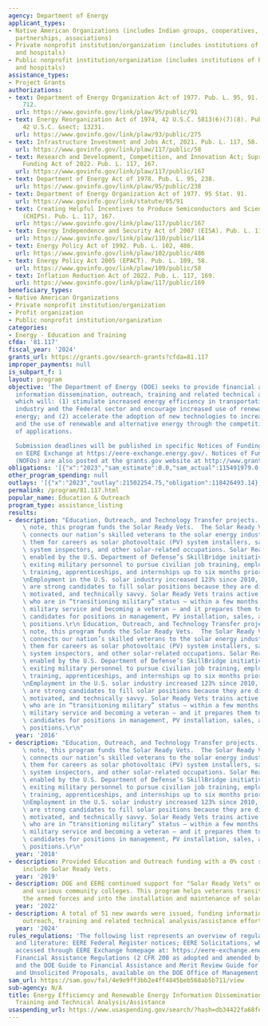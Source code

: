 ```yaml
---
agency: Department of Energy
applicant_types:
- Native American Organizations (includes Indian groups, cooperatives, corporations,
  partnerships, associations)
- Private nonprofit institution/organization (includes institutions of higher education
  and hospitals)
- Public nonprofit institution/organization (includes institutions of higher education
  and hospitals)
assistance_types:
- Project Grants
authorizations:
- text: Department of Energy Organization Act of 1977. Pub. L. 95, 91. 42 U.S.C. &sect;
    712.
  url: https://www.govinfo.gov/link/plaw/95/public/91
- text: Energy Reorganization Act of 1974, 42 U.S.C. 5813(6)(7)(8). Pub. L. 93, 275.
    42 U.S.C. &sect; 13231.
  url: https://www.govinfo.gov/link/plaw/93/public/275
- text: Infrastructure Investment and Jobs Act, 2021. Pub. L. 117, 58.
  url: https://www.govinfo.gov/link/plaw/117/public/58
- text: Research and Development, Competition, and Innovation Act; Supreme Court Security
    Funding Act of 2022. Pub. L. 117, 167.
  url: https://www.govinfo.gov/link/plaw/117/public/167
- text: Department of Energy Act of 1978. Pub. L. 95, 238.
  url: https://www.govinfo.gov/link/plaw/95/public/238
- text: Department of Energy Organization Act of 1977. 95 Stat. 91.
  url: https://www.govinfo.gov/link/statute/95/91
- text: Creating Helpful Incentives to Produce Semiconductors and Science Act of 2022
    (CHIPS). Pub. L. 117, 167.
  url: https://www.govinfo.gov/link/plaw/117/public/167
- text: Energy Independence and Security Act of 2007 (EISA). Pub. L. 110, 114.
  url: https://www.govinfo.gov/link/plaw/110/public/114
- text: Energy Policy Act of 1992. Pub. L. 102, 486.
  url: https://www.govinfo.gov/link/plaw/102/public/486
- text: Energy Policy Act 2005 (EPACT). Pub. L. 109, 58.
  url: https://www.govinfo.gov/link/plaw/109/public/58
- text: Inflation Reduction Act of 2022. Pub. L. 117, 169.
  url: https://www.govinfo.gov/link/plaw/117/public/169
beneficiary_types:
- Native American Organizations
- Private nonprofit institution/organization
- Profit organization
- Public nonprofit institution/organization
categories:
- Energy - Education and Training
cfda: '81.117'
fiscal_year: '2024'
grants_url: https://grants.gov/search-grants?cfda=81.117
improper_payments: null
is_subpart_f: 1
layout: program
objective: 'The Department of Energy (DOE) seeks to provide financial assistance for
  information dissemination, outreach, training and related technical analysis/assistance
  which will: (1) stimulate increased energy efficiency in transportation, buildings,
  industry and the Federal sector and encourage increased use of renewable and alternative
  energy; and (2) accelerate the adoption of new technologies to increase energy efficiency
  and the use of renewable and alternative energy through the competitive solicitation
  of applications.

  Submission deadlines will be published in specific Notices of Funding Opportunities
  on EERE Exchange at https://eere-exchange.energy.gov/. Notices of Funding Opportunities
  (NOFOs) are also posted at the grants.gov website at http://www.grants.gov.'
obligations: '[{"x":"2023","sam_estimate":0.0,"sam_actual":115491979.0,"usa_spending_actual":115491979.3},{"x":"2024","sam_estimate":0.0,"sam_actual":172211774.0,"usa_spending_actual":172211774.5},{"x":"2025","sam_estimate":0.0,"sam_actual":62788480.0,"usa_spending_actual":744977570.96}]'
other_program_spending: null
outlays: '[{"x":"2023","outlay":21502254.75,"obligation":118426493.14},{"x":"2024","outlay":14341599.62,"obligation":157280359.0},{"x":"2025","outlay":17982708.41,"obligation":729441011.04}]'
permalink: /program/81.117.html
popular_name: Education & Outreach
program_type: assistance_listing
results:
- description: "Education, Outreach, and Technology Transfer projects.  Of particular\
    \ note, this program funds the Solar Ready Vets.  The Solar Ready Vets program\
    \ connects our nation’s skilled veterans to the solar energy industry, preparing\
    \ them for careers as solar photovoltaic (PV) system installers, sales representatives,\
    \ system inspectors, and other solar-related occupations. Solar Ready Vets is\
    \ enabled by the U.S. Department of Defense’s SkillBridge initiative, which allows\
    \ exiting military personnel to pursue civilian job training, employment skills\
    \ training, apprenticeships, and internships up to six months prior to their separation.\r\
    \nEmployment in the U.S. solar industry increased 123% since 2010, and veterans\
    \ are strong candidates to fill solar positions because they are disciplined,\
    \ motivated, and technically savvy. Solar Ready Vets trains active military personnel\
    \ who are in “transitioning military” status – within a few months of leaving\
    \ military service and becoming a veteran – and it prepares them to be strong\
    \ candidates for positions in management, PV installation, sales, as well as technical\
    \ positions.\r\n Education, Outreach, and Technology Transfer projects.  Of particular\
    \ note, this program funds the Solar Ready Vets.  The Solar Ready Vets program\
    \ connects our nation’s skilled veterans to the solar energy industry, preparing\
    \ them for careers as solar photovoltaic (PV) system installers, sales representatives,\
    \ system inspectors, and other solar-related occupations. Solar Ready Vets is\
    \ enabled by the U.S. Department of Defense’s SkillBridge initiative, which allows\
    \ exiting military personnel to pursue civilian job training, employment skills\
    \ training, apprenticeships, and internships up to six months prior to their separation.\r\
    \nEmployment in the U.S. solar industry increased 123% since 2010, and veterans\
    \ are strong candidates to fill solar positions because they are disciplined,\
    \ motivated, and technically savvy. Solar Ready Vets trains active military personnel\
    \ who are in “transitioning military” status – within a few months of leaving\
    \ military service and becoming a veteran – and it prepares them to be strong\
    \ candidates for positions in management, PV installation, sales, as well as technical\
    \ positions.\r\n"
  year: '2016'
- description: "Education, Outreach, and Technology Transfer projects.  Of particular\
    \ note, this program funds the Solar Ready Vets.  The Solar Ready Vets program\
    \ connects our nation’s skilled veterans to the solar energy industry, preparing\
    \ them for careers as solar photovoltaic (PV) system installers, sales representatives,\
    \ system inspectors, and other solar-related occupations. Solar Ready Vets is\
    \ enabled by the U.S. Department of Defense’s SkillBridge initiative, which allows\
    \ exiting military personnel to pursue civilian job training, employment skills\
    \ training, apprenticeships, and internships up to six months prior to their separation.\r\
    \nEmployment in the U.S. solar industry increased 123% since 2010, and veterans\
    \ are strong candidates to fill solar positions because they are disciplined,\
    \ motivated, and technically savvy. Solar Ready Vets trains active military personnel\
    \ who are in “transitioning military” status – within a few months of leaving\
    \ military service and becoming a veteran – and it prepares them to be strong\
    \ candidates for positions in management, PV installation, sales, as well as technical\
    \ positions.\r\n"
  year: '2018'
- description: Provided Education and Outreach funding with a 0% cost share.  Examples
    include Solar Ready Vets.
  year: '2019'
- description: DOE and EERE continued support for "Solar Ready Vets" out of Hill AFB
    and various community colleges. This program helps veterans transition out of
    the armed forces and into the installation and maintenance of solar energy technologies.
  year: '2022'
- description: A total of 51 new awards were issued, funding information dissemination,
    outreach, training and related technical analysis/assistance efforts.
  year: '2024'
rules_regulations: 'The following list represents an overview of regulations, guidelines,
  and literature: EERE Federal Register notices; EERE Solicitations, which may be
  accessed through EERE Exchange homepage at: https://eere-exchange.energy.gov/; DOE
  Financial Assistance Regulations (2 CFR 200 as adopted and amended by 2 CFR 910);
  and the DOE Guide to Financial Assistance and Merit Review Guide for Financial Assistance
  and Unsolicited Proposals, available on the DOE Office of Management home page at:  https://www.energy.gov/management/financial-assistance.'
sam_url: https://sam.gov/fal/4e9e9ff3bb2e4ff4845beb568ab5b711/view
sub-agency: N/A
title: Energy Efficiency and Renewable Energy Information Dissemination, Outreach,
  Training and Technical Analysis/Assistance
usaspending_url: https://www.usaspending.gov/search/?hash=db34422fa68feadf150b0bf3e7eaa01d
---
```

